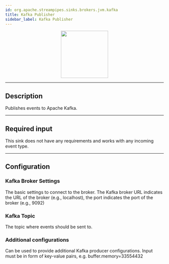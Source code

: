 ```yaml
---
id: org.apache.streampipes.sinks.brokers.jvm.kafka
title: Kafka Publisher
sidebar_label: Kafka Publisher
---
```


<!--
  ~ Licensed to the Apache Software Foundation (ASF) under one or more
  ~ contributor license agreements.  See the NOTICE file distributed with
  ~ this work for additional information regarding copyright ownership.
  ~ The ASF licenses this file to You under the Apache License, Version 2.0
  ~ (the "License"); you may not use this file except in compliance with
  ~ the License.  You may obtain a copy of the License at
  ~
  ~    http://www.apache.org/licenses/LICENSE-2.0
  ~
  ~ Unless required by applicable law or agreed to in writing, software
  ~ distributed under the License is distributed on an "AS IS" BASIS,
  ~ WITHOUT WARRANTIES OR CONDITIONS OF ANY KIND, either express or implied.
  ~ See the License for the specific language governing permissions and
  ~ limitations under the License.
  ~
  -->



<p align="center"> 
    <img src="/img/pipeline-elements/org.apache.streampipes.sinks.brokers.jvm.kafka/icon.png" width="150px;" class="pe-image-documentation"/>
</p>

***

## Description

Publishes events to Apache Kafka.

***

## Required input

This sink does not have any requirements and works with any incoming event type.

***

## Configuration

### Kafka Broker Settings

The basic settings to connect to the broker. 
The Kafka broker URL indicates the URL of the broker (e.g., localhost), the port indicates the port of the broker
 (e.g., 9092)


### Kafka Topic

The topic where events should be sent to.


### Additional configurations

Can be used to provide additional Kafka producer configurations. Input must be in form of key-value pairs, e.g.
buffer.memory=33554432
